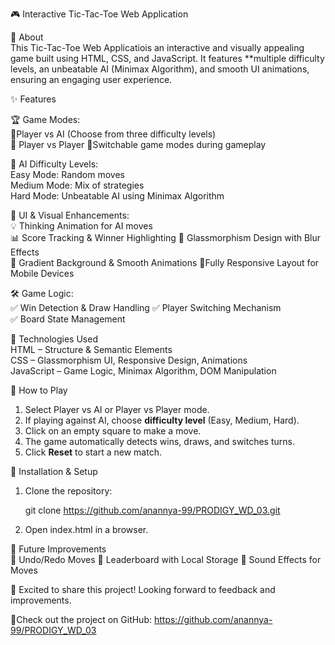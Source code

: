 🎮 Interactive Tic-Tac-Toe Web Application  

📌 About  
This Tic-Tac-Toe Web Applicatiois an interactive and visually appealing game built using HTML, CSS, and JavaScript. It features **multiple difficulty levels, an unbeatable AI (Minimax Algorithm), and smooth UI animations, ensuring an engaging user experience.  

✨ Features  

🏆 Game Modes:  
👤Player vs AI (Choose from three difficulty levels)  
👥 Player vs Player
🔄Switchable game modes during gameplay  

🤖 AI Difficulty Levels:  
Easy Mode: Random moves  
Medium Mode: Mix of strategies  
Hard Mode: Unbeatable AI using Minimax Algorithm  

🎨 UI & Visual Enhancements:  
💡 Thinking Animation for AI moves  
📊 Score Tracking & Winner Highlighting 
🎨 Glassmorphism Design with Blur Effects  
🌈 Gradient Background & Smooth Animations
📱Fully Responsive Layout for Mobile Devices 

🛠️ Game Logic:  
✅ Win Detection & Draw Handling
✅ Player Switching Mechanism  
✅ Board State Management 

🚀 Technologies Used  
HTML – Structure & Semantic Elements  
CSS – Glassmorphism UI, Responsive Design, Animations  
JavaScript – Game Logic, Minimax Algorithm, DOM Manipulation  

🎯 How to Play  
1. Select Player vs AI or Player vs Player mode.  
2. If playing against AI, choose **difficulty level** (Easy, Medium, Hard).  
3. Click on an empty square to make a move.  
4. The game automatically detects wins, draws, and switches turns.  
5. Click **Reset** to start a new match.  

 📂 Installation & Setup  
1. Clone the repository:  
   
   git clone https://github.com/anannya-99/PRODIGY_WD_03.git
     
2. Open index.html in a browser.  

🎯 Future Improvements  
🔄 Undo/Redo Moves 
📌 Leaderboard with Local Storage 
🎵 Sound Effects for Moves

🚀 Excited to share this project! Looking forward to feedback and improvements.  

🔗Check out the project on GitHub: https://github.com/anannya-99/PRODIGY_WD_03 

